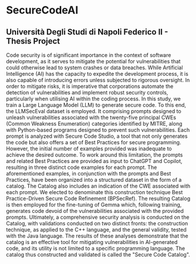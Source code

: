 # SecureCodeAI

## Università Degli Studi di Napoli Federico II - Thesis Project

Code security is of significant importance in the context of software development, as it serves to mitigate the potential for vulnerabilities that could otherwise lead to system crashes or data breaches. While Artificial Intelligence (AI) has the capacity to expedite the development process, it is also capable of introducing errors unless subjected to rigorous oversight. In order to mitigate risks, it is imperative that corporations automate the detection of vulnerabilities and implement robust security controls, particularly when utilising AI within the coding process.
In this study, we train a Large Language Model (LLM) to generate secure code. To this end, the LLMSecEval dataset is employed. It comprising prompts designed to unleash vulnerabilities associated with the twenty-five principal CWEs (Common Weakness Enumeration) categories identified by MITRE, along with Python-based programs designed to prevent such vulnerabilities. Each prompt is analyzed with Secure Code Studio, a tool that not only generates the code but also offers a set of Best Practices for secure programming. However, the initial number of examples provided was inadequate to achieve the desired outcome. To work around this limitation, the prompts and related Best Practices are provided as input to ChatGPT and Copilot, resulting in three distinct code examples for each prompt. The aforementioned examples, in conjunction with the prompts and Best Practices, have been organized into a structured dataset in the form of a catalog. The Catalog also includes an indication of the CWE associated with each prompt. We elected to denominate this construction technique Best Practice-Driven Secure Code Refinement (BPSecRef). The resulting Catalog is then employed for the fine-tuning of Gemma which, following training, generates code devoid of the vulnerabilities associated with the provided prompts. Ultimately, a comprehensive security analysis is conducted on the Catalog, with validations conducted on two distinct fronts: the construction technique, as applied to the C++ language, and the general validity, tested with the Java language. The results of these analyses demonstrate that the catalog is an effective tool for mitigating vulnerabilities in AI-generated code, and its utility is not limited to a specific programming language. The catalog thus constructed and validated is called the "Secure Code Catalog".